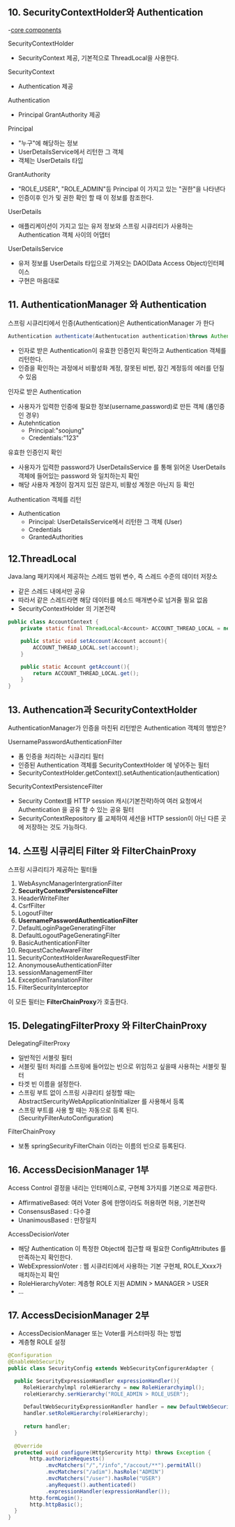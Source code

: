 ## 10. SecurityContextHolder와 Authentication
-[core components](https://docs.spring.io/spring-security/site/docs/5.2.0.RELEASE/reference/htmlsingle/#core-components)

SecurityContextHolder
- SecurityContext 제공, 기본적으로 ThreadLocal을 사용한다.

SecurityContext
- Authentication 제공

Authentication
- Principal GrantAuthority 제공

Principal
- "누구"에 해당하는 정보
- UserDetailsService에서 리턴한 그 객체
- 객체는 UserDetails 타입

GrantAuthority
- "ROLE_USER", "ROLE_ADMIN"등 Principal 이 가지고 있는 "권한"을 나타낸다
- 인증이후 인가 및 권한 확인 할 때 이 정보를 참조한다.

UserDetails
- 애플리케이션이 가지고 있는 유저 정보와 스프링 시큐리티가 사용하는 Authentication 객체 사이의 어댑터

UserDetailsService
- 유저 정보를 UserDetails 타입으로 가져오는 DAO(Data Access Object)인터페이스
- 구현은 마음대로 

## 11. AuthenticationManager 와 Authentication
스프링 시큐리티에서 인증(Authentication)은 AuthenticationManager 가 한다
~~~java
Authentication authenticate(Authentucation authentication)throws AuthenticationException;
~~~
- 인자로 받은 Authentication이 유효한 인증인지 확인하고 Authentication 객체를 리턴한다.
- 인증을 확인하는 과정에서 비활성화 계정, 잘못된 비번, 잠긴 계정등의 에러를 던질 수 있음

인자로 받은 Authentication
- 사용자가 입력한 인증에 필요한 정보(username,password)로 만든 객체 (폼인증인 경우)
- Autehntication
    - Principal:"soojung"
    - Credentials:"123"
  
유효한 인증인지 확인
- 사용자가 입력한 password가 UserDetailsService 를 통해 읽어온 UserDetails 객체에 들어있는 password 와 일치하는지 확인
- 해당 사용자 계정이 잠겨지 있진 않은지, 비활성 계정은 아닌지 등 확인

Authentication 객체를 리턴
- Authentication
    - Principal: UserDetailsService에서 리턴한 그 객체 (User)
    - Credentials
    - GrantedAuthorities

## 12.ThreadLocal
Java.lang 패키지에서 제공하는 스레드 범위 변수, 즉 스레드 수준의 데이터 저장소
- 같은 스레드 내에서만 공유
- 따라서 같은 스레드라면 해당 데이터를 메소드 매개변수로 넘겨줄 필요 없음
- SecurityContextHolder 의 기본전략

~~~java
public class AccountContext {
    private static final ThreadLocal<Account> ACCOUNT_THREAD_LOCAL = new ThreadLocal<>();

    public static void setAccount(Account account){
        ACCOUNT_THREAD_LOCAL.set(account);
    }

    public static Account getAccount(){
        return ACCOUNT_THREAD_LOCAL.get();
    }
}
~~~

## 13. Authencation과 SecurityContextHolder
AuthenticationManager가 인증을 마친뒤 리턴받은 Authentication 객체의 행방은?

UsernamePasswordAuthenticationFilter
- 폼 인증을 처리하는 시큐리티 필터
- 인증된 Authentication 객체를 SecurityContextHolder 에 넣어주는 필터
- SecurityContextHolder.getContext().setAuthentication(authentication)

SecurityContextPersistenceFilter
- Security Context를 HTTP session 캐시(기본전략)하여 여러 요청에서 Authentication 을 공유 할 수 있는 공유 필터
- SecurityContextRepository 를 교체하여 세션을 HTTP session이 아닌 다른 곳에 저장하는 것도 가능하다.

## 14. 스프링 시큐리티 Filter 와 FilterChainProxy
스프링 시큐리티가 제공하는 필터들
1. WebAsyncManagerIntergrationFilter
2. **SecurityContextPersistenceFilter**
3. HeaderWriteFilter
4. CsrfFilter
5. LogoutFilter
6. **UsernamePasswordAuthenticationFilter**
7. DefaultLoginPageGeneratingFilter
8. DefaultLogoutPageGeneratingFilter
9. BasicAuthenticationFilter
10. RequestCacheAwareFilter
11. SecurityContextHolderAwareRequestFilter
12. AnonymouseAuthenticationFilter
13. sessionManagementFilter
14. ExceptionTranslationFilter
15. FilterSecurityInterceptor

이 모든 필터는 **FilterChainProxy**가 호출한다.

## 15. DelegatingFilterProxy 와 FilterChainProxy
DelegatingFilterProxy
- 일반적인 서블릿 필터
- 서블릿 필터 처리를 스프링에 들어있는 빈으로 위임하고 싶을때 사용하는 서블릿 필터
- 타겟 빈 이름을 설정한다.
- 스프링 부트 없이 스프링 시큐리티 설정할 때는 AbstractSercurityWebApplicationInitializer 를 사용해서 등록
- 스프링 부트를 사용 할 때는 자동으로 등록 된다. (SecurityFilterAutoConfiguration)

FilterChainProxy
- 보통 springSecurityFilterChain 이라는 이름의 빈으로 등록된다.

## 16. AccessDecisionManager 1부
Access Control 결정을 내리는 인터페이스로, 구현체 3가지를 기본으로 제공한다.
- AffirmativeBased: 여러 Voter 중에 한명이라도 허용하면 허용, 기본전략
- ConsensusBased : 다수결
- UnanimousBased : 만장일치

AccessDecisionVoter
- 해당 Authentication 이 특정한 Object에 접근할 때 필요한 ConfigAttributes 를 만족하는지 확인한다.
- WebExpressionVoter : 웹 시큐리티에서 사용하는 기본 구현체, ROLE_Xxxx가 매치하는지 확인
- RoleHierarchyVoter: 계층형 ROLE 지원 ADMIN > MANAGER > USER
- ...

## 17.  AccessDecisionManager 2부
- AccessDecisionManager 또는 Voter를 커스터마징 하는 방법
- 계층형 ROLE 설정
~~~java
@Configuration
@EnableWebSecurity
public class SecurityConfig extends WebSecurityConfigurerAdapter {

  public SecurityExpressionHandler expressionHandler(){
     RoleHierarchylmpl roleHierarchy = new RoleHierarchyimpl();
     roleHierarchy.serHierarchy("ROLE_ADMIN > ROLE_USER");
     
     DefaultWebSecurityExpressionHandler handler = new DefaultWebSecurityExpressionHandler();
     handler.setRoleHierarchy(roleHierarchy);
 
     return handler;
  }
  
  @Override
  protected void configure(HttpSercurity http) throws Exception {
       http.authorizeRequests()
            .mvcMatchers("/","/info","/accout/**").permitAll()
            .mvcMatchers("/adim").hasRole("ADMIN")
            .mvcMatchers("/user").hasRole("USER")
            .anyRequest().authenticated()
            .expressionHandler(expressionHandler());
       http.formLogin();
       http.httpBasic();
  }
}
~~~


